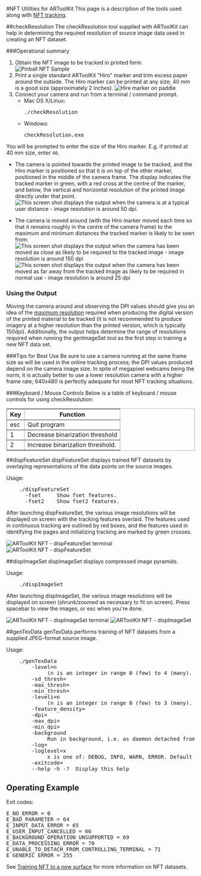 #NFT Utilities for ARToolKit
This page is a description of the tools used along with [NFT tracking][marker_nft_training].

##checkResolution
The checkResolution tool supplied with ARToolKit can help in determining the required resolution of source image data used in creating an NFT dataset.

###Operational summary
1.  Obtain the NFT image to be tracked in printed form. ![Pinball NFT Sample][Pinball_NFT_sample_printed_with_hand]
2.  Print a single standard ARToolKit "Hiro" marker and trim excess paper around the outside. The Hiro marker can be printed at any size; 40 mm is a good size (approximately 2 inches). ![Hire marker on paddle][Hiro_marker_on_paddle_40mm]
3.  Connect your camera and run from a terminal / command prompt.
    -   Mac OS X/Linux:
        <pre>./checkResolution</pre>
    -   Windows:
        <pre>checkResolution.exe</pre>

You will be prompted to enter the size of the Hiro marker. E.g. if printed at 40 mm size, enter `40`.

-   The camera is pointed towards the printed image to be tracked, and the Hiro marker is positioned so that it is on top of the other marker, positioned in the middle of the camera frame. The display indicates the tracked marker in green, with a red cross at the centre of the marker, and below, the vertical and horizontal resolution of the printed image directly under that point.
![This screen shot displays the output when the camera is at a typical user distance - image resolution is around 50 dpi.][CheckResolution_pinball_marker_mid-distance]

-   The camera is moved around (with the Hiro marker moved each time so that it remains roughly in the centre of the camera frame) to the maximum and minimum distances the tracked marker is likely to be seen from:
![This screen shot displays the output when the camera has been moved as close as likely to be required to the tracked image - image resolution is around 150 dpi][CheckResolution_pinball_marker_close-distance]
![This screen shot displays the output when the camera has been moved as far away from the tracked image as likely to be required in normal use - image resolution is around 25 dpi][CheckResolution_pinball_marker_far-distance]

### Using the Output
Moving the camera around and observing the DPI values should give you an idea of the [maximum resolution][marker_nft_training] required when producing the digital version of the printed material to be tracked (it is not recommended to produce imagery at a higher resolution than the printed version, which is typically 150dpi). Additionally, the output helps determine the range of resolutions required when running the genImageSet tool as the first step in training a new NFT data set.

###Tips for Best Use
Be sure to use a camera running at the same frame size as will be used in the online tracking process; the DPI values produced depend on the camera image size. In spite of megapixel webcams being the norm, it is actually better to use a lower resolution camera with a higher frame rate; 640x480 is perfectly adequate for most NFT tracking situations.

###Keyboard / Mouse Controls
Below is a table of keyboard / mouse controls for using checkResolution:
<table rules="all" style="margin:1em 1em 1em 0; border:solid 1px #AAAAAA; border-collapse:collapse;empty-cells:show;" border="2" cellpadding="3" cellspacing="4">
<tbody><tr>
<th>Key </th><th> Function
</th></tr>
<tr>
<td> esc
</td><td> Quit program
</td></tr>
<tr>
<td> 1
</td><td> Decrease binarization threshold
</td></tr>
<tr>
<td> 2
</td><td> Increase binarization threshold.
</td></tr></tbody></table>

##dispFeatureSet
dispFeatureSet displays trained NFT datasets by overlaying representations of the data points on the source images.

Usage:
<pre>
    ./dispFeatureSet <filename>
      -fset     Show fset features.
      -fset2    Show fset2 features.
</pre>

After launching dispFeatureSet, the various image resolutions will be displayed on screen with the tracking features overlaid. The features used in continuous tracking are outlined by red boxes, and the features used in identifying the pages and initializing tracking are marked by green crosses.

![ARToolKit NFT - dispFeatureSet terminal][ARToolKit_NFT_-_dispFeatureSet_terminal]
![ARToolKit NFT - dispFeatureSet][ARToolKit_NFT_-_dispFeatureSet]

##dispImageSet
dispImageSet displays compressed image pyramids.

Usage:
<pre>
    ./dispImageSet <filename>
</pre>

After launching dispImageSet, the various image resolutions will be displayed on screen (shrunk/zoomed as necessary to fit on screen). Press spacebar to view the images, or esc when you're done.

![ARToolKit NFT - dispImageSet terminal][ARToolKit_NFT_-_dispImageSet_terminal]
![ARToolKit NFT - dispImageSet][ARToolKit_NFT_-_dispImageSet]

##genTexData
genTexData performs training of NFT datasets from a supplied JPEG-format source image.

Usage:
<pre>
    ./genTexData <filename>
        -level=n
             (n is an integer in range 0 (few) to 4 (many). Default 2.'
        -sd_thresh=<sd_thresh>
        -max_thresh=<max_thresh>
        -min_thresh=<min_thresh>
        -leveli=n
             (n is an integer in range 0 (few) to 3 (many). Default 1.'
        -feature_density=<feature_density>
        -dpi=<dpi>
        -max_dpi=<max_dpi>
        -min_dpi=<min_dpi>
        -background
             Run in background, i.e. as daemon detached from controlling terminal. (Mac OS X and Linux only.)
        -log=<path>
        -loglevel=x
             x is one of: DEBUG, INFO, WARN, ERROR. Default is INFO.
        -exitcode=<path>
        --help -h -?  Display this help
</pre>

## Operating Example
Exit codes:
<pre>
E_NO_ERROR = 0
E_BAD_PARAMETER = 64
E_INPUT_DATA_ERROR = 65
E_USER_INPUT_CANCELLED = 66
E_BACKGROUND_OPERATION_UNSUPPORTED = 69
E_DATA_PROCESSING_ERROR = 70
E_UNABLE_TO_DETACH_FROM_CONTROLLING_TERMINAL = 71
E_GENERIC_ERROR = 255
</pre>

See [Training NFT to a new surface][marker_nft_training] for more information on NFT datasets.

[marker_nft_training]: 3_Marker_Training:marker_nft_training

[Pinball_NFT_sample_printed_with_hand]: /Pinball_NFT_sample_printed_with_hand.JPG
[Hiro_marker_on_paddle_40mm]: /Hiro_marker_on_paddle_40mm.jpg 
[CheckResolution_pinball_marker_mid-distance]: /CheckResolution_pinball_marker_mid-distance.png
[CheckResolution_pinball_marker_close-distance]: /CheckResolution_pinball_marker_close-distance.png
[CheckResolution_pinball_marker_far-distance]: /CheckResolution_pinball_marker_far-distance.png

[ARToolKit_NFT_-_dispFeatureSet_terminal]: /ARToolKit_NFT_-_dispFeatureSet_terminal.png
[ARToolKit_NFT_-_dispFeatureSet]: /ARToolKit_NFT_-_dispFeatureSet.png

[ARToolKit_NFT_-_dispImageSet_terminal]: /ARToolKit_NFT_-_dispImageSet_terminal.png
[ARToolKit_NFT_-_dispImageSet]: /ARToolKit_NFT_-_dispImageSet.png